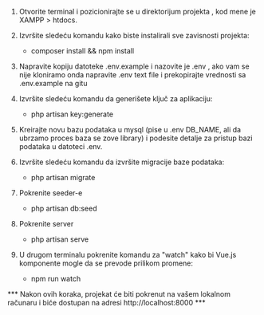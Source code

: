 1. Otvorite terminal i pozicionirajte se u direktorijum projekta , kod mene je XAMPP > htdocs.

2. Izvršite sledeću komandu kako biste instalirali sve zavisnosti projekta:
   - composer install && npm install

3. Napravite kopiju datoteke .env.example i nazovite je .env , ako vam se nije kloniramo onda napravite 
   .env text file i prekopirajte vrednosti sa .env.example na gitu

4. Izvršite sledeću komandu da generišete ključ za aplikaciju:
   - php artisan key:generate
   
5. Kreirajte novu bazu podataka u mysql (pise u .env DB_NAME, ali da ubrzamo proces baza se zove library) i podesite detalje za pristup bazi podataka u datoteci .env.

6. Izvršite sledeću komandu da izvršite migracije baze podataka:
   - php artisan migrate

7. Pokrenite seeder-e
    - php artisan db:seed
   
8. Pokrenite server
   - php artisan serve
   
9. U drugom terminalu pokrenite komandu za "watch" kako bi Vue.js komponente mogle da se prevode prilikom promene:
   - npm run watch


***  Nakon ovih koraka, projekat će biti pokrenut na vašem lokalnom računaru i biće dostupan na adresi http://localhost:8000 ***
